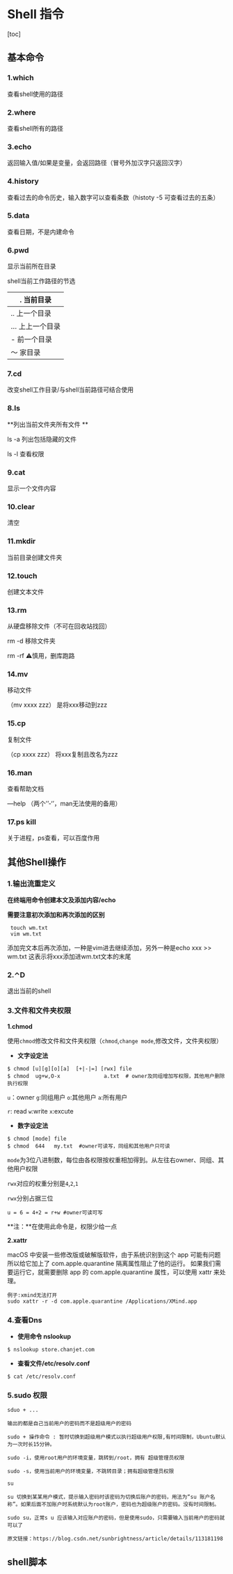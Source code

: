 # Shell 指令

[toc]
##  基本命令

### 1.which   

查看shell使用的路径

### 2.where  

查看shell所有的路径

### 3.echo   

返回输入值/如果是变量，会返回路径（冒号外加汉字只返回汉字）

### 4.history  

查看过去的命令历史，输入数字可以查看条数（histoty -5 可查看过去的五条）

### 5.data   

查看日期，不是内建命令

### 6.pwd   

显示当前所在目录        

   shell当前工作路径的节选

| .    当前目录   |
| --------------- |
| ..   上一个目录 |
| …  上上一个目录 |
| -   前一个目录  |
| ～ 家目录       |



### 7.cd     

改变shell工作目录/与shell当前路径可结合使用

### 8.ls     

**列出当前文件夹所有文件 **

  ls -a   列出包括隐藏的文件

  ls -l    查看权限

### 9.cat   

 显示一个文件内容

### 10.clear  

清空

### 11.mkdir 

当前目录创建文件夹

### 12.touch 

创建文本文件

### 13.rm    

从硬盘移除文件（不可在回收站找回）

   rm -d  移除文件夹

   rm -rf  ⚠️慎用，删库跑路

### 14.mv   

移动文件  

   （mv  xxxx  zzz）  是将xxx移动到zzz

### 15.cp  

复制文件

   （cp  xxxx  zzz）  将xxx复制且改名为zzz

### 16.man  

查看帮助文档

   —help （两个’’-‘’，man无法使用的备用）

### 17.ps kill

关于进程，ps查看，可以百度作用







## 其他Shell操作



### **1.输出流重定义**

**在终端用命令创建本文及添加内容/echo**

**需要注意初次添加和再次添加的区别**

```shell
 touch wm.txt
 vim wm.txt
```

添加完文本后再次添加，一种是vim进去继续添加，另外一种是echo xxx >> wm.txt 这表示将xxx添加进wm.txt文本的末尾

### **2.⌃D**

退出当前的shell

### **3.文件和文件夹权限**

**1.chmod**

使用`chmod`修改文件和文件夹权限（`chmod`,`change mode`,修改文件，文件夹权限）

- **文字设定法**

```shell
$ chmod [u][g][o][a]  [+|-|=] [rwx] file
$ chmod  ug+w,O-x              a.txt  # owner及同组增加写权限，其他用户删除执行权限
```
`u`：owner		`g`:同组用户		`o`:其他用户		`a`:所有用户

`r`:  read		  `w`:write				`x`:excute		

- **数字设定法**

```shell
$ chmod [mode] file
$ chmod  644   my.txt  #owner可读写，同组和其他用户只可读
```

`mode`为3位八进制数，每位由各权限按权重相加得到。从左往右owner、同组、其他用户权限

`rwx`对应的权重分别是`4`,`2`,`1`

`rwx`分别占据三位

```shell
u = 6 = 4+2 = r+w #owner可读可写
```

**注：**在使用此命令是，权限少给一点



**2.xattr**

macOS 中安装一些修改版或破解版软件，由于系统识别到这个 app 可能有问题所以给它加上了 com.apple.quarantine 隔离属性阻止了他的运行。
如果我们需要运行它，就需要删除 app 的 com.apple.quarantine 属性，可以使用 xattr 来处理。

```shell
例子:xmind无法打开
sudo xattr -r -d com.apple.quarantine /Applications/XMind.app
```



### 4.查看Dns
- **使用命令 nslookup**

```shell
$ nslookup store.chanjet.com
```

-  **查看文件/etc/resolv.conf**
```shell
$ cat /etc/resolv.conf
```


### 5.sudo 权限
```shell
sduo + ...

输出的都是自己当前用户的密码而不是超级用户的密码

sudo + 操作命令 : 暂时切换到超级用户模式以执行超级用户权限,有时间限制，Ubuntu默认为一次时长15分钟。

sudo -i，使用root用户的环境变量，跳转到/root，拥有 超级管理员权限

sudo -s，使用当前用户的环境变量，不跳转目录；拥有超级管理员权限

su

su 切换到某某用户模式，提示输入密码时该密码为切换后账户的密码，用法为“su 账户名称”。如果后面不加账户时系统默认为root账户，密码也为超级账户的密码。没有时间限制。

sudo su，正常s u 应该输入对应账户的密码，但是使用sudo，只需要输入当前用户的密码就可以了

原文链接：https://blog.csdn.net/sunbrightness/article/details/113181198
```





## shell脚本















